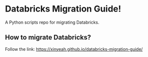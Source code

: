 # Databricks Migration Guide!

A Python scripts repo for migrating Databricks.

## How to migrate Databricks?

Follow the link: https://xinyeah.github.io/databricks-migration-guide/

